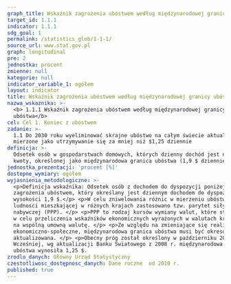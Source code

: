 ```yaml
---
graph_title: Wskaźnik zagrożenia ubóstwem według międzynarodowej granicy ubóstwa
target_id: 1.1.1
indicator: 1.1.1
sdg_goal: 1
permalink: /statistics_glob/1-1-1/
source_url: www.stat.gov.pl
graph: longitudinal
pre: 2
jednostka: procent
zmienne: null
kategorie: null
indicator_variable_1: ogółem
layout: indicator
title: Wskaźnik zagrożenia ubóstwem według międzynarodowej granicy ubóstwa
nazwa_wskaznika: >-
  <b> 1.1.1 Wskaźnik zagrożenia ubóstwem według międzynarodowej granicy
  ubóstwa</b>
cel: Cel 1. Koniec z ubóstwem
zadanie: >-
  1.1 Do 2030 roku wyeliminować skrajne ubóstwo na całym świecie aktualnie
  mierzone jako utrzymywanie się za mniej niż $1,25 dziennie
definicja: >-
  Odsetek osób w gospodarstwach domowych, których dzienny dochód jest niższy od
  kwoty, określonej jako międzynarodowa granica ubóstwa (1,9 $ dziennie).
jednostka_prezentacji: 'procent [%]'
dostepne_wymiary: ogółem
wyjasnienia_metodologiczne: >-
  <p>Definicja wskaźnika: Odsetek osób z dochodem do dyspozycji poniżej progu
  zagrożenia ubóstwem, który określany jest dziennym dochodem do dyspozycji w
  wysokości 1,9 $.</p> <p>W celu zniwelowania różnic w mierzeniu ubóstwa
  ludnosci mieszkającej w różnych krajach zastosowano tzw. parytet siły
  nabywczej (PPP). </p> <p>PPP to rodzaj kursów wymiany walut, które stosuje się
  w celu przeliczenia wskaźników ekonomicznych wyrażonych w walutach krajowych
  na wspólną umowną walutę. </p> <p>Ze względu na zmieniające się realia
  ekonomiczno-społeczne, międzynarodowa granica ubóstwa musi być okresowo
  aktualizowana. </p> <p>Obecny próg został określony w październiku 2015 r.
  Wcześniej, wg aktualizacji Banku Światowego z 2008 r. międzynarodowa granica
  ubóstwa wynosiła 1,25 $.
zrodlo_danych: Główny Urząd Statystyczny
czestotliwosc_dostępnosc_danych: Dane roczne  od 2010 r.
published: true
---
```

